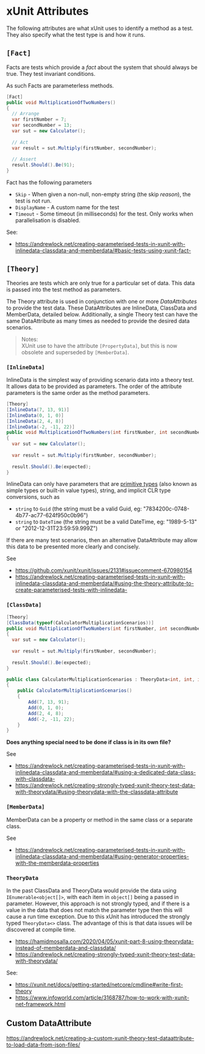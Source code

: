 # xUnit Attributes

The following attributes are what xUnit uses to identify a method as a test. They also specify what the test type is and how it runs.

## `[Fact]`

Facts are tests which provide a _fact_ about the system that should always be true. They test invariant conditions.

As such Facts are parameterless methods.

```C#
[Fact]
public void MultiplicationOfTwoNumbers()
{
  // Arrange
  var firstNumber = 7;
  var secondNumber = 13;
  var sut = new Calculator();
  
  // Act
  var result = sut.Multiply(firstNumber, secondNumber);
  
  // Assert
  result.Should().Be(91);
}
```

Fact has the following parameters
- `Skip` - When given a non-null, non-empty string (the skip *reason*), the test is not run.
- `DisplayName` - A custom name for the test
- `Timeout` - Some timeout (in milliseconds) for the test. Only works when parallelisation is disabled.

See:
- https://andrewlock.net/creating-parameterised-tests-in-xunit-with-inlinedata-classdata-and-memberdata/#basic-tests-using-xunit-fact-

## `[Theory]`

Theories are tests which are only true for a particular set of data. This data is passed into the test method as parameters.

The Theory attribute is used in conjunction with one or more *DataAttributes* to provide the test data.
These DataAttributes are InlineData, ClassData and MemberData, detailed below.
Additionally, a single Theory test can have the same DataAttribute as many times as needed to provide the desired data scenarios.

> Notes:  
> XUnit use to have the attribute `[PropertyData]`, but this is now obsolete and superseded by `[MemberData]`.


### `[InlineData]`

InlineData is the simplest way of providing scenario data into a theory test. It allows data to be provided as parameters. The order of the attribute parameters is the same order as the method parameters.

```C#
[Theory]
[InlineData(7, 13, 91)]
[InlineData(0, 1, 0)]
[InlineData(2, 4, 8)]
[InlineData(-2, -11, 22)]
public void MultiplicationOfTwoNumbers(int firstNumber, int secondNumber, int expected)
{
  var sut = new Calculator();
  
  var result = sut.Multiply(firstNumber, secondNumber);
  
  result.Should().Be(expected);
}
```

InlineData can only have parameters that are [primitive types](https://github.com/robertlarkins/software-engineering-glossary/blob/master/Types.md#primitive-or-simple) (also known as simple types or built-in value types), string, and implicit CLR type conversions, such as
- `string` to `Guid` (the string must be a valid Guid, eg: "7834200c-0748-4b77-ac77-624f950c0b96")
- `string` to `DateTime` (the string must be a valid DateTime, eg: "1989-5-13" or "2012-12-31T23:59:59.999Z")

If there are many test scenarios, then an alternative DataAttribute may allow this data to be presented more clearly and concisely.

See
- https://github.com/xunit/xunit/issues/2131#issuecomment-670980154
- https://andrewlock.net/creating-parameterised-tests-in-xunit-with-inlinedata-classdata-and-memberdata/#using-the-theory-attribute-to-create-parameterised-tests-with-inlinedata-


### `[ClassData]`

```C#
[Theory]
[ClassData(typeof(CalculatorMultiplicationScenarios))]
public void MultiplicationOfTwoNumbers(int firstNumber, int secondNumber, int expected)
{
  var sut = new Calculator();
  
  var result = sut.Multiply(firstNumber, secondNumber);
  
  result.Should().Be(expected);
}

public class CalculatorMultiplicationScenarios : TheoryData<int, int, int>
{
    public CalculatorMultiplicationScenarios()
    {
        Add(7, 13, 91);
        Add(0, 1, 0);
        Add(2, 4, 8);
        Add(-2, -11, 22);
    }
}
```

**Does anything special need to be done if class is in its own file?**

See
- https://andrewlock.net/creating-parameterised-tests-in-xunit-with-inlinedata-classdata-and-memberdata/#using-a-dedicated-data-class-with-classdata-
- https://andrewlock.net/creating-strongly-typed-xunit-theory-test-data-with-theorydata/#using-theorydata-with-the-classdata-attribute

### `[MemberData]`

MemberData can be a property or method in the same class or a separate class.

See
- https://andrewlock.net/creating-parameterised-tests-in-xunit-with-inlinedata-classdata-and-memberdata/#using-generator-properties-with-the-memberdata-properties


### `TheoryData`

In the past ClassData and TheoryData would provide the data using `IEnumerable<object[]>`, with each item in `object[]` being a passed in parameter.
However, this approach is not strongly typed, and if there is a value in the data that does not match the parameter type then this will cause a run time exception.
Due to this xUnit has introduced the strongly typed `TheoryData<>` class. The advantage of this is that data issues will be discovered at compile time.

- https://hamidmosalla.com/2020/04/05/xunit-part-8-using-theorydata-instead-of-memberdata-and-classdata/
- https://andrewlock.net/creating-strongly-typed-xunit-theory-test-data-with-theorydata/

See:
- https://xunit.net/docs/getting-started/netcore/cmdline#write-first-theory
- https://www.infoworld.com/article/3168787/how-to-work-with-xunit-net-framework.html


## Custom DataAttribute

https://andrewlock.net/creating-a-custom-xunit-theory-test-dataattribute-to-load-data-from-json-files/

